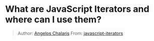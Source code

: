 # What are JavaScript Iterators and where can I use them?
> Author: [Angelos Chalaris](https://twitter.com/chalarangelo)
> From: [javascript-iterators](https://www.30secondsofcode.org/blog/s/javascript-iterators)
